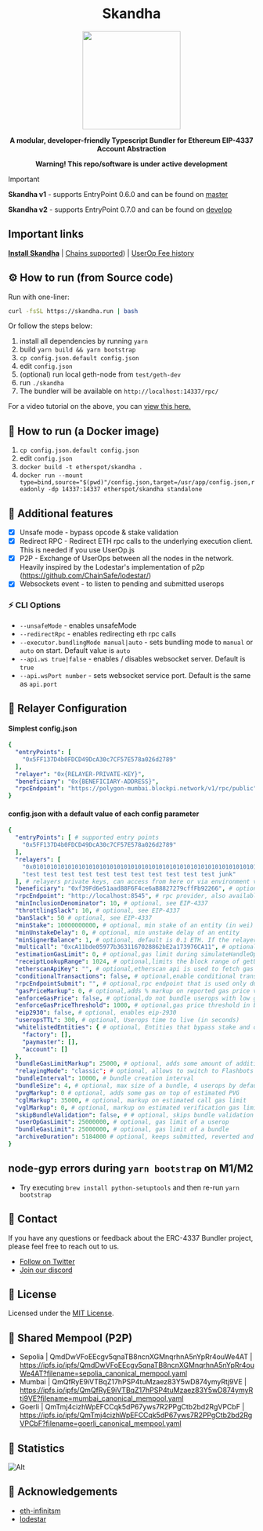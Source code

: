 <div align="center">
  <h1 align="center">Skandha</h1>
</div>

<!-- PROJECT LOGO -->

<div align="center">
  <img src="https://public.etherspot.io/assets/etherspot.gif" width="200" height="200">
  <p>
    <b>
      A modular, developer-friendly Typescript Bundler for Ethereum EIP-4337 Account Abstraction
    </b>
   </p>
</div>

<div align="center">
  <p>
    <b>
       Warning! This repo/software is under active development
    </b>
   </p>
</div>

> [!IMPORTANT]
> **Skandha v1** - supports EntryPoint 0.6.0 and can be found on [master](https://github.com/etherspot/skandha/tree/master)
> 
> **Skandha v2** - supports EntryPoint 0.7.0 and can be found on [develop](https://github.com/etherspot/skandha/tree/develop)

## Important links

**[Install Skandha](https://etherspot.fyi/skandha/installation)**
| [Chains supported](https://etherspot.fyi/prime-sdk/chains-supported))
| [UserOp Fee history](https://etherspot.fyi/skandha/feehistory)

## ⚙️ How to run (from Source code)

Run with one-liner:

```sh
curl -fsSL https://skandha.run | bash
```
Or follow the steps below:

1. install all dependencies by running `yarn`
2. build `yarn build && yarn bootstrap`
3. `cp config.json.default config.json`
4. edit `config.json`
5. (optional) run local geth-node from `test/geth-dev`
6. run `./skandha`
7. The bundler will be available on `http://localhost:14337/rpc/`

For a video tutorial on the above, you can [view this here.](https://www.youtube.com/watch?v=O0_lm7b0GXE)

## 🐳 How to run (a Docker image)

1. `cp config.json.default config.json`
2. edit `config.json`
3. `docker build -t etherspot/skandha .`
4. `docker run --mount type=bind,source="$(pwd)"/config.json,target=/usr/app/config.json,readonly -dp 14337:14337 etherspot/skandha standalone`


## 📜 Additional features
- [x] Unsafe mode - bypass opcode & stake validation
- [x] Redirect RPC - Redirect ETH rpc calls to the underlying execution client. This is needed if you use UserOp.js
- [x] P2P - Exchange of UserOps between all the nodes in the network. Heavily inspired by the Lodestar's implementation of p2p (https://github.com/ChainSafe/lodestar/)
- [x] Websockets event - to listen to pending and submitted userops

### ⚡️ CLI Options
- `--unsafeMode` - enables unsafeMode
- `--redirectRpc` - enables redirecting eth rpc calls
- `--executor.bundlingMode manual|auto` - sets bundling mode to `manual` or `auto` on start. Default value is `auto`
- `--api.ws true|false` - enables / disables websocket server. Default is `true`
- `--api.wsPort number` - sets websocket service port. Default is the same as `api.port`

## 🔑 Relayer Configuration

#### Simplest config.json
```yaml
{
  "entryPoints": [
    "0x5FF137D4b0FDCD49DcA30c7CF57E578a026d2789"
  ],
  "relayer": "0x{RELAYER-PRIVATE-KEY}",
  "beneficiary": "0x{BENEFICIARY-ADDRESS}",
  "rpcEndpoint": "https://polygon-mumbai.blockpi.network/v1/rpc/public"
}
```

#### config.json with a default value of each config parameter

```yaml
{
  "entryPoints": [ # supported entry points
    "0x5FF137D4b0FDCD49DcA30c7CF57E578a026d2789"
  ],
  "relayers": [
    "0x0101010101010101010101010101010101010101010101010101010101010101",
    "test test test test test test test test test test test junk"
  ], # relayers private keys, can access from here or via environment variables (SKANDHA_MUMBAI_RELAYERS | SKANDHA_DEV_RELAYERS | etc.)
  "beneficiary": "0xf39Fd6e51aad88F6F4ce6aB8827279cffFb92266", # optional, fee collector, available via env var (SKANDHA_MUMBAI_BENEFICIARY | etc) - if not set, relayer will be used
  "rpcEndpoint": "http://localhost:8545", # rpc provider, also available via env variable (SKANDHA_MUMBAI_RPC | etc)
  "minInclusionDenominator": 10, # optional, see EIP-4337
  "throttlingSlack": 10, # optional, see EIP-4337
  "banSlack": 50 # optional, see EIP-4337
  "minStake": 10000000000, # optional, min stake of an entity (in wei)
  "minUnstakeDelay": 0, # optional, min unstake delay of an entity
  "minSignerBalance": 1, # optional, default is 0.1 ETH. If the relayer's balance drops lower than this, it will be selected as a fee collector
  "multicall": "0xcA11bde05977b3631167028862bE2a173976CA11", # optional, multicall3 contract (see https://github.com/mds1/multicall#multicall3-contract-addresses)
  "estimationGasLimit": 0, # optional,gas limit during simulateHandleOps and simulateValidation calls
  "receiptLookupRange": 1024, # optional,limits the block range of getUserOperationByHash and getUserOperationReceipt
  "etherscanApiKey": "", # optional,etherscan api is used to fetch gas prices
  "conditionalTransactions": false, # optional,enable conditional transactions
  "rpcEndpointSubmit": "", # optional,rpc endpoint that is used only during submission of a bundle
  "gasPriceMarkup": 0, # optional,adds % markup on reported gas price via skandha_getGasPrice, 10000 = 100.00%, 500 = 5%
  "enforceGasPrice": false, # optional,do not bundle userops with low gas prices
  "enforceGasPriceThreshold": 1000, # optional,gas price threshold in bps. If set to 500, userops' gas price is allowed to be 5% lower than the network's gas price
  "eip2930": false, # optional, enables eip-2930
  "useropsTTL": 300, # optional, Userops time to live (in seconds)
  "whitelistedEntities": { # optional, Entities that bypass stake and opcode validation (array of addresses)
    "factory": [],
    "paymaster": [],
    "account": []
  },
  "bundleGasLimitMarkup": 25000, # optional, adds some amount of additional gas to a bundle tx
  "relayingMode": "classic"; # optional, allows to switch to Flashbots Builder api if set to "flashbots", see packages/executor/src/interfaces.ts for more
  "bundleInterval": 10000, # bundle creation interval
  "bundleSize": 4, # optional, max size of a bundle, 4 userops by default
  "pvgMarkup": 0 # optional, adds some gas on top of estimated PVG
  "cglMarkup": 35000, # optional, markup on estimated call gas limit
  "vglMarkup": 0, # optional, markup on estimated verification gas limit
  "skipBundleValidation": false, # # optional, skips bundle validation
  "userOpGasLimit": 25000000, # optional, gas limit of a userop
  "bundleGasLimit": 25000000, # optional, gas limit of a bundle
  "archiveDuration": 5184000 # optional, keeps submitted, reverted and cancelled userops in the mempool for this many seconds
}
```

## node-gyp errors during `yarn bootstrap` on M1/M2
- Try executing `brew install python-setuptools` and then re-run `yarn bootstrap`
  
## 💬 Contact

If you have any questions or feedback about the ERC-4337 Bundler project, please feel free to reach out to us.

- [Follow on Twitter](https://twitter.com/etherspot)
- [Join our discord](https://discord.etherspot.io/)

## 📄 License

Licensed under the [MIT License](https://github.com/etherspot/skandha/blob/master/LICENSE).

## 🤝 Shared Mempool (P2P)

- Sepolia | QmdDwVFoEEcgv5qnaTB8ncnXGMnqrhnA5nYpRr4ouWe4AT | https://ipfs.io/ipfs/QmdDwVFoEEcgv5qnaTB8ncnXGMnqrhnA5nYpRr4ouWe4AT?filename=sepolia_canonical_mempool.yaml
- Mumbai | QmQfRyE9iVTBqZ17hPSP4tuMzaez83Y5wD874ymyRtj9VE | https://ipfs.io/ipfs/QmQfRyE9iVTBqZ17hPSP4tuMzaez83Y5wD874ymyRtj9VE?filename=mumbai_canonical_mempool.yaml
- Goerli | QmTmj4cizhWpEFCCqk5dP67yws7R2PPgCtb2bd2RgVPCbF | https://ipfs.io/ipfs/QmTmj4cizhWpEFCCqk5dP67yws7R2PPgCtb2bd2RgVPCbF?filename=goerli_canonical_mempool.yaml

## 🔢 Statistics
![Alt](https://repobeats.axiom.co/api/embed/4d7ec3ece88b2461c5b1757574321f4f6540cdd5.svg "Skandha analytics image")

## 🙏 Acknowledgements

- [eth-infinitsm](https://github.com/eth-infinitism)
- [lodestar](https://github.com/ChainSafe/lodestar) 
